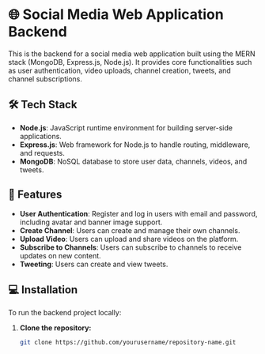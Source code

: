 # 🌐 Social Media Web Application Backend

This is the backend for a social media web application built using the MERN stack (MongoDB, Express.js, Node.js). It provides core functionalities such as user authentication, video uploads, channel creation, tweets, and channel subscriptions.

## 🛠 Tech Stack

- **Node.js**: JavaScript runtime environment for building server-side applications.
- **Express.js**: Web framework for Node.js to handle routing, middleware, and requests.
- **MongoDB**: NoSQL database to store user data, channels, videos, and tweets.

## 🚀 Features

- **User Authentication**: Register and log in users with email and password, including avatar and banner image support.
- **Create Channel**: Users can create and manage their own channels.
- **Upload Video**: Users can upload and share videos on the platform.
- **Subscribe to Channels**: Users can subscribe to channels to receive updates on new content.
- **Tweeting**: Users can create and view tweets.

## 💻 Installation

To run the backend project locally:

1. **Clone the repository:**
   ```bash
   git clone https://github.com/yourusername/repository-name.git

